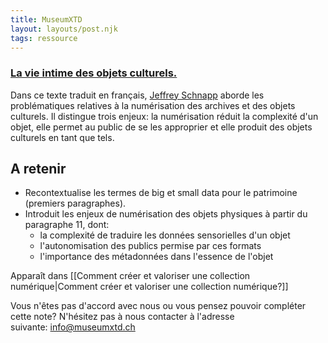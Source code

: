 ```yaml
---
title: MuseumXTD
layout: layouts/post.njk
tags: ressource
---
```

### [La vie intime des objets culturels.](https://journals.openedition.org/culturemusees/4871)
Dans ce texte traduit en français, [Jeffrey Schnapp](https://jeffreyschnapp.com/) aborde les problématiques relatives à la numérisation des archives et des objets culturels. Il distingue trois enjeux: la numérisation réduit la complexité d'un objet, elle permet au public de se les approprier et elle produit des objets culturels en tant que tels. 

## A retenir
- Recontextualise les termes de big et small data pour le patrimoine (premiers paragraphes).
- Introduit les enjeux de numérisation des objets physiques à partir du paragraphe 11, dont:
	- la complexité de traduire les données sensorielles d'un objet
	- l'autonomisation des publics permise par ces formats 
	- l'importance des métadonnées dans l'essence de l'objet


Apparaît dans [[Comment créer et valoriser une collection numérique|Comment créer et valoriser une collection numérique?]]

Vous n'êtes pas d'accord avec nous ou vous pensez pouvoir compléter cette note? N'hésitez pas à nous contacter à l'adresse suivante: [info@museumxtd.ch](mailto:info@museumxtd.ch)